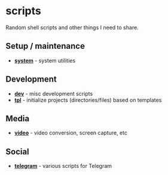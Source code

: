 # scripts

Random shell scripts and other things I need to share.

## Setup / maintenance

- [**system**](system/) - system utilities

## Development

- [**dev**](dev/) - misc development scripts
- [**tpl**](tpl/) - initialize projects (directories/files) based on templates

## Media

- [**video**](video/) - video conversion, screen capture, etc

## Social
- [**telegram**](telegram/) - various scripts for Telegram
